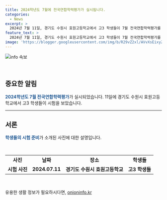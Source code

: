 ```yaml
---
title: 2024학년도 7월에 전국연합학력평가가 실시됩니다.
categories:
  - News
excerpt: >
  2024년 7월 11일, 경기도 수원시 효원고등학교에서 고3 학생들이 7월 전국연합학력평가를 준비하고 있다.
feature_text: >
  2024년 7월 11일, 경기도 수원시 효원고등학교에서 고3 학생들이 7월 전국연합학력평가를 준비하고 있다.
image: 'https://blogger.googleusercontent.com/img/b/R29vZ2xl/AVvXsEixyZcFfHzMRdzZMjFBmAUKJYCLCGyLL1o632UiGVXcaFdKo_bkvkuCioo0uUKlGfBVcT3P84aROyZIXSBEx3Aw5nCQ3pTgDom1WDC4m8eifvWiAmWEEVb4x6G_l8C0QH225ldMjyaFvpxGEBGNO37VmDTDMHGhJPq73UglMfDca1-0aw/s1600/blogspot.png'
---
```


<p><img src="https://blogger.googleusercontent.com/img/b/R29vZ2xl/AVvXsEixyZcFfHzMRdzZMjFBmAUKJYCLCGyLL1o632UiGVXcaFdKo_bkvkuCioo0uUKlGfBVcT3P84aROyZIXSBEx3Aw5nCQ3pTgDom1WDC4m8eifvWiAmWEEVb4x6G_l8C0QH225ldMjyaFvpxGEBGNO37VmDTDMHGhJPq73UglMfDca1-0aw/s1600/blogspot.png" alt="info 속보" /></p>

<p data-ke-size="size16">&nbsp;</p>

<h2 data-ke-size="size26">중요한 알림</h2>

<p data-ke-size="size16"><b><span style="color: #1a5490;">2024학년도 7월 전국연합학력평가</span></b>가 실시되었습니다. 11일에 경기도 수원시 효원고등학교에서 고3 학생들이 시험을 보았습니다.</p>

<hr>

<h2 data-ke-size="size26">서론</h2>

<p data-ke-size="size16"><b><span style="color: #1a5490;">학생들의 시험 준비</span></b>가 소개된 사진에 대한 설명입니다.</p>

<p data-ke-size="size16">&nbsp;</p>

<div>
  <table>
    <tbody>
      <tr>
        <td style="text-align: center; height: 17px;"><b>사진</b></td>
        <td style="text-align: center; height: 17px;"><b>날짜</b></td>
        <td style="text-align: center; height: 17px;"><b>장소</b></td>
        <td style="text-align: center; height: 17px;"><b>학생들</b></td>
      </tr>
      <tr>
        <td style="text-align: center; height: 17px;"><b>시험 사진</b></td>
        <td style="text-align: center; height: 17px;"><b>2024.07.11</b></td>
        <td style="text-align: center; height: 17px;"><b>경기도 수원시 효원고등학교</b></td>
        <td style="text-align: center; height: 17px;"><b>고3 학생들</b></td>
      </tr>
    </tbody>
  </table>
</div>

<p data-ke-size="size16">&nbsp;</p>
유용한 생활 정보가 필요하시다면, <a href="https://onioninfo.kr" rel="dofollow">onioninfo.kr</a>


